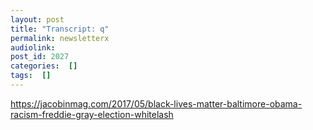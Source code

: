 ```yaml
---
layout: post
title: "Transcript: q"
permalink: newsletterx
audiolink: 
post_id: 2027
categories:  []
tags:  []
---
```


https://jacobinmag.com/2017/05/black-lives-matter-baltimore-obama-racism-freddie-gray-election-whitelash